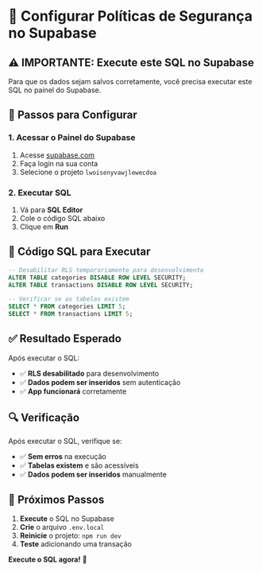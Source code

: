 # 🔐 Configurar Políticas de Segurança no Supabase

## ⚠️ **IMPORTANTE: Execute este SQL no Supabase**

Para que os dados sejam salvos corretamente, você precisa executar este SQL no painel do Supabase.

## 🚀 **Passos para Configurar**

### 1. **Acessar o Painel do Supabase**
1. Acesse [supabase.com](https://supabase.com)
2. Faça login na sua conta
3. Selecione o projeto `lwoisenyvawjlewecdoa`

### 2. **Executar SQL**
1. Vá para **SQL Editor**
2. Cole o código SQL abaixo
3. Clique em **Run**

## 📝 **Código SQL para Executar**

```sql
-- Desabilitar RLS temporariamente para desenvolvimento
ALTER TABLE categories DISABLE ROW LEVEL SECURITY;
ALTER TABLE transactions DISABLE ROW LEVEL SECURITY;

-- Verificar se as tabelas existem
SELECT * FROM categories LIMIT 5;
SELECT * FROM transactions LIMIT 5;
```

## ✅ **Resultado Esperado**

Após executar o SQL:
- ✅ **RLS desabilitado** para desenvolvimento
- ✅ **Dados podem ser inseridos** sem autenticação
- ✅ **App funcionará** corretamente

## 🔍 **Verificação**

Após executar o SQL, verifique se:
- ✅ **Sem erros** na execução
- ✅ **Tabelas existem** e são acessíveis
- ✅ **Dados podem ser inseridos** manualmente

## 🚀 **Próximos Passos**

1. **Execute** o SQL no Supabase
2. **Crie** o arquivo `.env.local`
3. **Reinicie** o projeto: `npm run dev`
4. **Teste** adicionando uma transação

**Execute o SQL agora!** 🎉
